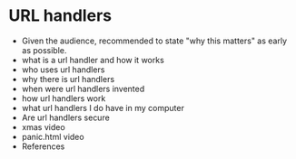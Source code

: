 # URL handlers
  * Given the audience, recommended to state "why this matters" as early as possible.
  * what is a url handler and how it works
  * who uses url handlers
  * why there is url handlers
  * when were url handlers invented
  * how url handlers work
  * what url handlers I do have in my computer
  * Are url handlers secure
  * xmas video
  * panic.html video
  * References
